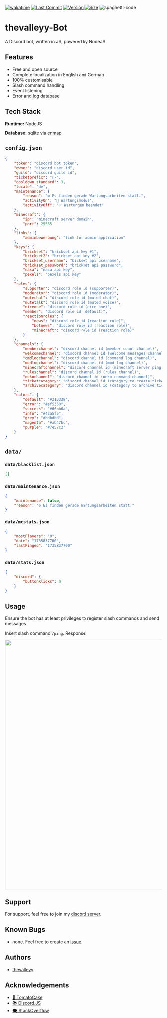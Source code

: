 [![wakatime](https://wakatime.com/badge/user/578854e6-3cc8-43e1-9bf4-3f5a8987960e/project/6d52e518-27b2-4632-857d-36fee6462aa6.svg)](https://wakatime.com)
[![Last Commit](https://img.shields.io/github/last-commit/thevalleyy-NetWork/thevalleyy-Bot/master?style=plastic)](https://github.com/thevalleyy-NetWork/thevalleyy-Bot/commits/master)
[![Version](https://img.shields.io/github/package-json/v/thevalleyy-NetWork/thevalleyy-Bot?style=plastic)](https://github.com/thevalleyy-NetWork/thevalleyy-Bot/blob/master/package.json#L3)
[![Size](https://img.shields.io/github/languages/code-size/thevalleyy-NetWork/thevalleyy-Bot?style=plastic)](https://www.youtube.com/watch?v=DgJS2tQPGKQ)
![spaghetti-code](https://3ds.eiphax.tech/img/spaghetti.svg)

# thevalleyy-Bot

A Discord bot, written in JS, powered by NodeJS.

## Features

-   Free and open source
-   Complete localization in English and German
-   100% customisable
-   Slash command handling
-   Event listening
-   Error and log database

## Tech Stack

**Runtime:** NodeJS

**Database:** sqlite via [enmap](https://www.npmjs.com/package/enmap)

## `config.json`

```json
{
    "token": "discord bot token",
    "owner": "discord user id",
    "guild": "discord guild id",
    "ticketprefix": "🎫-",
    "cooldown_standard": 3,
    "locale": "de",
    "maintenance": {
        "reason": "⚙ Es finden gerade Wartungsarbeiten statt.",
        "activityOn": "🛑 Wartungsmodus",
        "activityOff": "✅ Wartungen beendet"
    },
    "minecraft": {
        "ip": "minecraft server domain",
        "port": 25565
    },
    "links": {
        "adminbewerbung": "link for admin application"
    },
    "keys": {
        "brickset": "brickset api key #1",
        "brickset2": "brickset api key #2",
        "brickset_username": "bickset api username",
        "brickset_password": "brickset api password",
        "nasa": "nasa api key",
        "pexels": "pexels api key"
    },
    "roles": {
        "supporter": "discord role id (supporter)",
        "moderator": "discord role id (moderator)",
        "mutechat": "discord role id (muted chat)",
        "mutetalk": "discord role id (muted voice)",
        "niceone": "discord role id (nice one)",
        "member": "discord role id (default)",
        "reactionroles": {
            "news": "discord role id (reaction role)",
            "botnews": "discord role id (reaction role)",
            "minecraft": "discord role id (reaction role)"
        }
    },
    "channels": {
        "memberchannel": "discord channel id (member count channel)",
        "welcomechannel": "discord channel id (welcome messages channel)",
        "cmdlogchannel": "discord channel id (command log channel)",
        "modlogchannel": "discord channel id (mod log channel)",
        "minecraftchannel": "discord channel id (minecraft server ping channel)",
        "ruleschannel": "discord channel id (rules channel)",
        "nekochannel": "discord channel id (neko command channel)",
        "ticketcategory": "discord channel id (category to create tickets in)",
        "archivecategory": "discord channel id (category to archive tickets in)"
    },
    "colors": {
        "default": "#313338",
        "error": "#ef5350",
        "success": "#66bb6a",
        "info": "#42a5f5",
        "grey": "#bdbdbd",
        "magenta": "#ab47bc",
        "purple": "#7e57c2"
    }
}
```

## `data/`

### `data/blacklist.json`

```json
[]
```

### `data/maintenance.json`

```json
{
    "maintenance": false,
    "reason": "⚙ Es finden gerade Wartungsarbeiten statt."
}
```

### `data/mcstats.json`

```json
{
    "mostPlayers": "0",
    "date": "1735837700",
    "lastPinged": "1735837700"
}
```

### `data/stats.json`

```json
{
    "discord": {
        "buttonKlicks": 0
    }
}
```

## Usage

Ensure the bot has at least privileges to register slash commands and send messages.

Insert slash command `/ping`. Response:

<img src="https://i.imgur.com/jOUoRxj.png" width="800" />

## Support

For support, feel free to join my [discord server](https://discord.gg/DkEnwxNqeX).

## Known Bugs

-   none. Feel free to create an [issue](https://github.com/thevalleyy-NetWork/thevalleyy-Bot/issues/new).

## Authors

-   [thevalleyy](https://www.github.com/thevalleyy)

## Acknowledgements

-   [🧠 TomatoCake](https://github.com/DEVTomatoCake)
-   [📚 Discord.JS](https://discord.js.org/#/)
-   [🗨 StackOverflow](https://stackoverflow.com)
